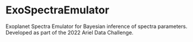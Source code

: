 # ExoSpectraEmulator
Exoplanet Spectra Emulator for Bayesian inference of spectra parameters. Developed as part of the 2022 Ariel Data Challenge.
